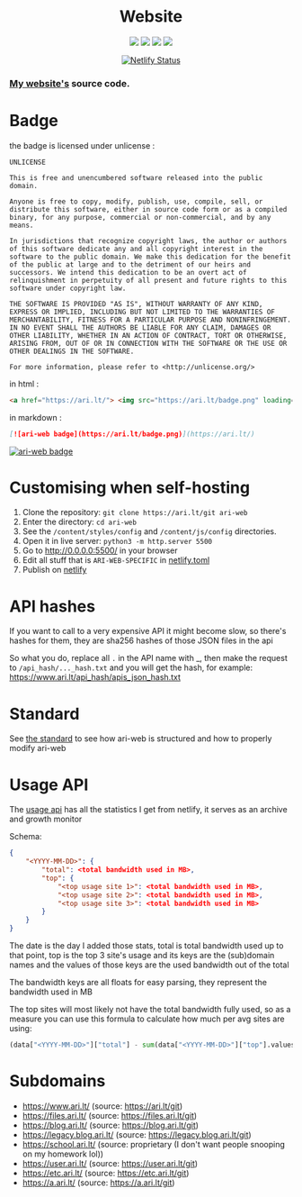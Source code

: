 <h1 align="center">Website</h1>

<p align="center">
  <img src="https://img.shields.io/github/last-commit/ari-lt/website?color=red&style=flat-square">
  <img src="https://img.shields.io/github/repo-size/ari-lt/website?color=red&style=flat-square">
  <img src="https://img.shields.io/github/issues/ari-lt/website?color=red&style=flat-square">
  <img src="https://img.shields.io/github/stars/ari-lt/website?color=red&style=flat-square">
</p>

<p align="center">
    <a href="https://app.netlify.com/sites/ari-lt/deploys">
        <img alt="Netlify Status" src="https://api.netlify.com/api/v1/badges/d82361d9-c471-41d0-ba9b-b5fbe07ca843/deploy-status" /> </a>
</p>

### [My website's](https://www.ari.lt/) source code.

# Badge

the badge is licensed under unlicense :

```
UNLICENSE

This is free and unencumbered software released into the public domain.

Anyone is free to copy, modify, publish, use, compile, sell, or
distribute this software, either in source code form or as a compiled
binary, for any purpose, commercial or non-commercial, and by any
means.

In jurisdictions that recognize copyright laws, the author or authors
of this software dedicate any and all copyright interest in the
software to the public domain. We make this dedication for the benefit
of the public at large and to the detriment of our heirs and
successors. We intend this dedication to be an overt act of
relinquishment in perpetuity of all present and future rights to this
software under copyright law.

THE SOFTWARE IS PROVIDED "AS IS", WITHOUT WARRANTY OF ANY KIND,
EXPRESS OR IMPLIED, INCLUDING BUT NOT LIMITED TO THE WARRANTIES OF
MERCHANTABILITY, FITNESS FOR A PARTICULAR PURPOSE AND NONINFRINGEMENT.
IN NO EVENT SHALL THE AUTHORS BE LIABLE FOR ANY CLAIM, DAMAGES OR
OTHER LIABILITY, WHETHER IN AN ACTION OF CONTRACT, TORT OR OTHERWISE,
ARISING FROM, OUT OF OR IN CONNECTION WITH THE SOFTWARE OR THE USE OR
OTHER DEALINGS IN THE SOFTWARE.

For more information, please refer to <http://unlicense.org/>
```

in html :

```html
<a href="https://ari.lt/"> <img src="https://ari.lt/badge.png" loading="lazy" alt="ari-web badge" /> </a>
```

in markdown :

```md
[![ari-web badge](https://ari.lt/badge.png)](https://ari.lt/)
```

[![ari-web badge](https://ari.lt/badge.png)](https://ari.lt/)

# Customising when self-hosting

1. Clone the repository: `git clone https://ari.lt/git ari-web`
2. Enter the directory: `cd ari-web`
3. See the `/content/styles/config` and `/content/js/config` directories.
4. Open it in live server: `python3 -m http.server 5500`
5. Go to http://0.0.0.0:5500/ in your browser
6. Edit all stuff that is `ARI-WEB-SPECIFIC` in [netlify.toml](/netlify.toml)
7. Publish on [netlify](https://netlify.com/)

# API hashes

If you want to call to a very expensive API it might become
slow, so there's hashes for them, they are sha256 hashes of
those JSON files in the api

So what you do, replace all `.` in the API name with \_,
then make the request to `/api_hash/..._hash.txt` and you will
get the hash, for example: <https://www.ari.lt/api_hash/apis_json_hash.txt>

# Standard

See [the standard](/STANDARD.md) to see how ari-web is structured and
how to properly modify ari-web

# Usage API

The [usage api](https://www.ari.lt/api/usage.json)
has all the statistics I get from netlify, it serves as
an archive and growth monitor

Schema:

```json
{
    "<YYYY-MM-DD>": {
        "total": <total bandwidth used in MB>,
        "top": {
            "<top usage site 1>": <total bandwidth used in MB>,
            "<top usage site 2>": <total bandwidth used in MB>,
            "<top usage site 3>": <total bandwidth used in MB>
        }
    }
}
```

The date is the day I added those stats, total is total
bandwidth used up to that point, top is the top 3 site's
usage and its keys are the (sub)domain names and the values
of those keys are the used bandwidth out of the total

The bandwidth keys are all floats for easy parsing, they
represent the bandwidth used in MB

The top sites will most likely not have the total bandwidth
fully used, so as a measure you can use this formula to calculate
how much per avg sites are using:

```py
(data["<YYYY-MM-DD>"]["total"] - sum(data["<YYYY-MM-DD>"]["top"].values())) / (len(ari_web_sites) - 3)
```

# Subdomains

-   https://www.ari.lt/ (source: https://ari.lt/git)
-   https://files.ari.lt/ (source: https://files.ari.lt/git)
-   https://blog.ari.lt/ (source: https://blog.ari.lt/git)
-   https://legacy.blog.ari.lt/ (source: https://legacy.blog.ari.lt/git)
-   https://school.ari.lt/ (source: proprietary (I don't want people snooping on my homework lol))
-   https://user.ari.lt/ (source: https://user.ari.lt/git)
-   https://etc.ari.lt/ (source: https://etc.ari.lt/git)
-   https://a.ari.lt/ (source: https://a.ari.lt/git)
